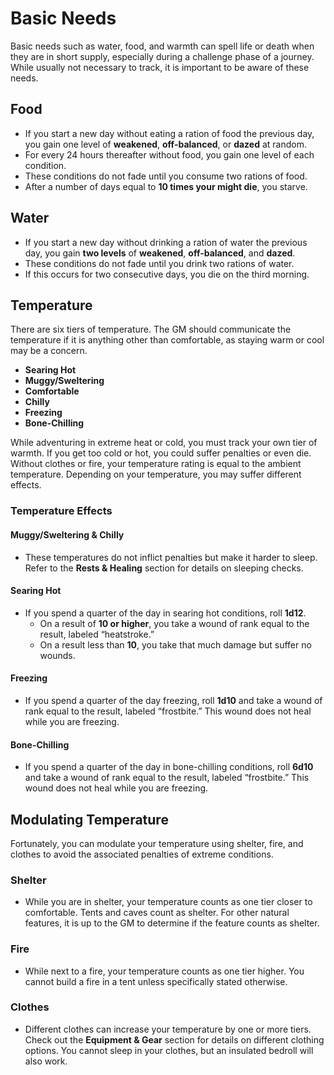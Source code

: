 # Basic Needs

Basic needs such as water, food, and warmth can spell life or death when they are in short supply, especially during a challenge phase of a journey. While usually not necessary to track, it is important to be aware of these needs.

## Food

- If you start a new day without eating a ration of food the previous day, you gain one level of **weakened**, **off-balanced**, or **dazed** at random.
- For every 24 hours thereafter without food, you gain one level of each condition.
- These conditions do not fade until you consume two rations of food.
- After a number of days equal to **10 times your might die**, you starve.

## Water

- If you start a new day without drinking a ration of water the previous day, you gain **two levels** of **weakened**, **off-balanced**, and **dazed**.
- These conditions do not fade until you drink two rations of water.
- If this occurs for two consecutive days, you die on the third morning.

## Temperature

There are six tiers of temperature. The GM should communicate the temperature if it is anything other than comfortable, as staying warm or cool may be a concern.

- **Searing Hot**
- **Muggy/Sweltering**
- **Comfortable**
- **Chilly**
- **Freezing**
- **Bone-Chilling**

While adventuring in extreme heat or cold, you must track your own tier of warmth. If you get too cold or hot, you could suffer penalties or even die. Without clothes or fire, your temperature rating is equal to the ambient temperature. Depending on your temperature, you may suffer different effects.

### Temperature Effects

#### Muggy/Sweltering & Chilly
- These temperatures do not inflict penalties but make it harder to sleep. Refer to the **Rests & Healing** section for details on sleeping checks.

#### Searing Hot
- If you spend a quarter of the day in searing hot conditions, roll **1d12**. 
  - On a result of **10 or higher**, you take a wound of rank equal to the result, labeled “heatstroke.”
  - On a result less than **10**, you take that much damage but suffer no wounds.

#### Freezing
- If you spend a quarter of the day freezing, roll **1d10** and take a wound of rank equal to the result, labeled “frostbite.” This wound does not heal while you are freezing.

#### Bone-Chilling
- If you spend a quarter of the day in bone-chilling conditions, roll **6d10** and take a wound of rank equal to the result, labeled “frostbite.” This wound does not heal while you are freezing.

## Modulating Temperature

Fortunately, you can modulate your temperature using shelter, fire, and clothes to avoid the associated penalties of extreme conditions.

### Shelter
- While you are in shelter, your temperature counts as one tier closer to comfortable. Tents and caves count as shelter. For other natural features, it is up to the GM to determine if the feature counts as shelter.

### Fire
- While next to a fire, your temperature counts as one tier higher. You cannot build a fire in a tent unless specifically stated otherwise.

### Clothes
- Different clothes can increase your temperature by one or more tiers. Check out the **Equipment & Gear** section for details on different clothing options. You cannot sleep in your clothes, but an insulated bedroll will also work.